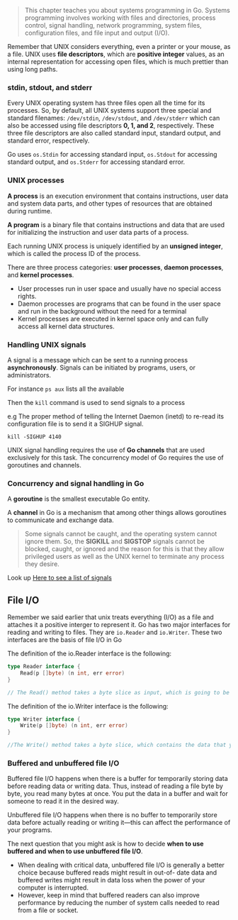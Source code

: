 > This chapter teaches you about systems programming in Go. Systems programming involves working with files and directories, process control, signal handling, network programming, system files, configuration files, and file input and output (I/O).


Remember that UNIX considers everything, even a printer or your mouse, as a file. UNIX uses **file descriptors**, which are **positive integer** values, as an internal representation for accessing open files, which is much prettier than using long paths.

### stdin, stdout, and stderr
Every UNIX operating system has three files open all the time for its processes.
So, by default, all UNIX systems support three special and standard filenames: `/dev/stdin`, `/dev/stdout`, and `/dev/stderr`
which can also be accessed using file descriptors **0, 1, and 2**, respectively.
These three file descriptors are also called standard input, standard output, and standard error, respectively.


Go uses `os.Stdin` for accessing standard input, `os.Stdout` for accessing standard output, and `os.Stderr` for accessing standard error.


### UNIX processes

**A process** is an execution environment that contains instructions, user data and system data parts, and other types of resources that are obtained during runtime.

**A program** is a binary file that contains instructions and data that are used for initializing the instruction and user data parts of a process. 

Each running UNIX process is uniquely identified by an **unsigned integer**, which is called the process ID of the process.

There are three process categories: **user processes**, **daemon processes**, and **kernel processes**. 

- User processes run in user space and usually have no special access rights.
- Daemon processes are programs that can be found in the user space and run in the background without the need for a terminal
- Kernel processes are executed in kernel space only and can fully access all kernel data structures.


### Handling UNIX signals

A signal is a message which can be sent to a running process **asynchronously**.
Signals can be initiated by programs, users, or administrators.

For instance `ps aux` lists all the available 

Then the `kill` command is used to send signals to a process

e.g
The proper method of telling the Internet Daemon (inetd) to re-read its configuration file is to send it a SIGHUP signal.

`kill -SIGHUP 4140`

UNIX signal handling requires the use of **Go channels** that are used exclusively for this task.
The concurrency model of Go requires the use of goroutines and channels.

### Concurrency and signal handling in Go

A **goroutine** is the smallest executable Go entity.

A **channel** in Go is a mechanism that among other things allows goroutines to communicate and exchange data.

> Some signals cannot be caught, and the operating system cannot ignore them. So, the **SIGKILL** and **SIGSTOP** signals cannot be blocked, caught, or ignored and the reason for this is that they allow privileged users as well as the UNIX kernel to terminate any process they desire.


Look up [Here to see a list of signals](http://www.math.stonybrook.edu/~ccc/dfc/dfc/signals.html)


## File I/O

Remember we said earlier that unix treats everything (I/O) as a file and attaches it a positive interger to represent it.
Go has two major interfaces for reading and writing to files. They are  `io.Reader` and `io.Writer`.
These two interfaces are the basis of file I/O in Go

 The definition of the io.Reader interface is the following:
```go
type Reader interface {
    Read(p []byte) (n int, err error)
}

// The Read() method takes a byte slice as input, which is going to be filled with data up to its length, and returns the number of bytes read as well as an error variable.
```

The definition of the io.Writer interface is the following:

```go
type Writer interface {
    Write(p []byte) (n int, err error)
}

//The Write() method takes a byte slice, which contains the data that you want to write, as input and returns the number of bytes written and an error variable
```

### Buffered and unbuffered file I/O

Buffered file I/O happens when there is a buffer for temporarily storing data before reading data or writing data. Thus, instead of reading a file byte by byte, you read many bytes at once. You put the data in a buffer and wait for someone to read it in the desired way.

Unbuffered file I/O happens when there is no buffer to temporarily store data before actually reading or writing it—this can affect the performance of your programs.

The next question that you might ask is how to decide **when to use buffered and when to use unbuffered file I/O**. 

* When dealing with critical data, unbuffered file I/O is generally a better choice because buffered reads might result in out-of-
date data and buffered writes might result in data loss when the power of your computer is interrupted.
* However, keep in mind that buffered readers can also improve performance by reducing the number of system calls needed to read from a file or socket.

